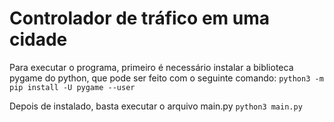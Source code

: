 # Controlador de tráfico em uma cidade

Para executar o programa, primeiro é necessário instalar a biblioteca pygame do python, que pode ser feito com o seguinte comando:
```python3 -m pip install -U pygame --user```

Depois de instalado, basta executar o arquivo main.py
```python3 main.py```